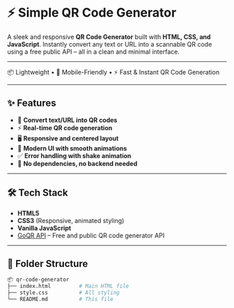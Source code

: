 # ⚡ Simple QR Code Generator

A sleek and responsive **QR Code Generator** built with **HTML, CSS, and JavaScript**. Instantly convert any text or URL into a scannable QR code using a free public API – all in a clean and minimal interface.


---

📦 Lightweight • 📱 Mobile-Friendly • ⚡ Fast & Instant QR Code Generation

---

## ✨ Features

- 🔗 **Convert text/URL into QR codes**
- ⚡ **Real-time QR code generation**
- 🖥️ **Responsive and centered layout**
- 🎨 **Modern UI with smooth animations**
- ✅ **Error handling with shake animation**
- 🧩 **No dependencies, no backend needed**

---

## 🛠️ Tech Stack

- **HTML5**
- **CSS3** (Responsive, animated styling)
- **Vanilla JavaScript**
- [GoQR API](https://goqr.me/api/) – Free and public QR code generator API

---

## 📁 Folder Structure

```bash
📦 qr-code-generator
├── index.html         # Main HTML file
├── style.css          # All styling
└── README.md          # This file
